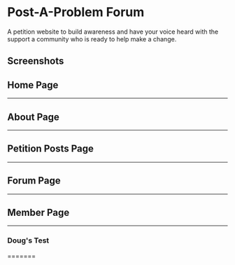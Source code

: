 # Post-A-Problem Forum

A petition website to build awareness and have your voice heard  with the support a community who is ready to help make a change.

## Screenshots

## Home Page

---

## About Page

---

## Petition Posts Page

---

## Forum Page

---

## Member Page

---

### Doug's Test
=======
